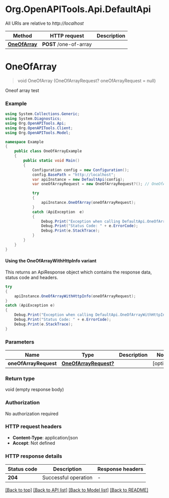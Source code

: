 # Org.OpenAPITools.Api.DefaultApi

All URIs are relative to *http://localhost*

| Method | HTTP request | Description |
|--------|--------------|-------------|
| [**OneOfArray**](DefaultApi.md#oneofarray) | **POST** /one-of-array |  |

<a id="oneofarray"></a>
# **OneOfArray**
> void OneOfArray (OneOfArrayRequest? oneOfArrayRequest = null)



Oneof array test

### Example
```csharp
using System.Collections.Generic;
using System.Diagnostics;
using Org.OpenAPITools.Api;
using Org.OpenAPITools.Client;
using Org.OpenAPITools.Model;

namespace Example
{
    public class OneOfArrayExample
    {
        public static void Main()
        {
            Configuration config = new Configuration();
            config.BasePath = "http://localhost";
            var apiInstance = new DefaultApi(config);
            var oneOfArrayRequest = new OneOfArrayRequest?(); // OneOfArrayRequest? |  (optional) 

            try
            {
                apiInstance.OneOfArray(oneOfArrayRequest);
            }
            catch (ApiException  e)
            {
                Debug.Print("Exception when calling DefaultApi.OneOfArray: " + e.Message);
                Debug.Print("Status Code: " + e.ErrorCode);
                Debug.Print(e.StackTrace);
            }
        }
    }
}
```

#### Using the OneOfArrayWithHttpInfo variant
This returns an ApiResponse object which contains the response data, status code and headers.

```csharp
try
{
    apiInstance.OneOfArrayWithHttpInfo(oneOfArrayRequest);
}
catch (ApiException e)
{
    Debug.Print("Exception when calling DefaultApi.OneOfArrayWithHttpInfo: " + e.Message);
    Debug.Print("Status Code: " + e.ErrorCode);
    Debug.Print(e.StackTrace);
}
```

### Parameters

| Name | Type | Description | Notes |
|------|------|-------------|-------|
| **oneOfArrayRequest** | [**OneOfArrayRequest?**](OneOfArrayRequest?.md) |  | [optional]  |

### Return type

void (empty response body)

### Authorization

No authorization required

### HTTP request headers

 - **Content-Type**: application/json
 - **Accept**: Not defined


### HTTP response details
| Status code | Description | Response headers |
|-------------|-------------|------------------|
| **204** | Successful operation |  -  |

[[Back to top]](#) [[Back to API list]](../README.md#documentation-for-api-endpoints) [[Back to Model list]](../README.md#documentation-for-models) [[Back to README]](../README.md)

